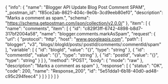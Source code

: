 {
  "info": {
    "name": "Blogger API Update Blog Post Comment SPAM",
    "_postman_id": "f85ce2ab-8621-404c-9e0b-3cd9eeb80ef0",
    "description": "Marks a comment as spam.",
    "schema": "https://schema.getpostman.com/json/collection/v2.0.0/"
  },
  "item": [
    {
      "name": "comments",
      "item": [
        {
          "id": "c829f3ff-6742-4898-b8d7-317bf2004a58",
          "name": "blogger.comments.markAsSpam",
          "request": {
            "url": {
              "protocol": "http",
              "host": "www.googleapis.com",
              "path": [
                "blogger",
                "v3",
                "blogs/:blogId/posts/:postId/comments/:commentId/spam"
              ],
              "variable": [
                {
                  "id": "blogId",
                  "value": "{}",
                  "type": "string"
                },
                {
                  "id": "commentId",
                  "value": "{}",
                  "type": "string"
                },
                {
                  "id": "postId",
                  "value": "{}",
                  "type": "string"
                }
              ]
            },
            "method": "POST",
            "body": {
              "mode": "raw"
            },
            "description": "Marks a comment as spam"
          },
          "response": [
            {
              "status": "OK",
              "code": 200,
              "name": "Response_200",
              "id": "5e51dda1-6b18-40d0-ad48-c95c294feec4"
            }
          ]
        }
      ]
    }
  ]
}
